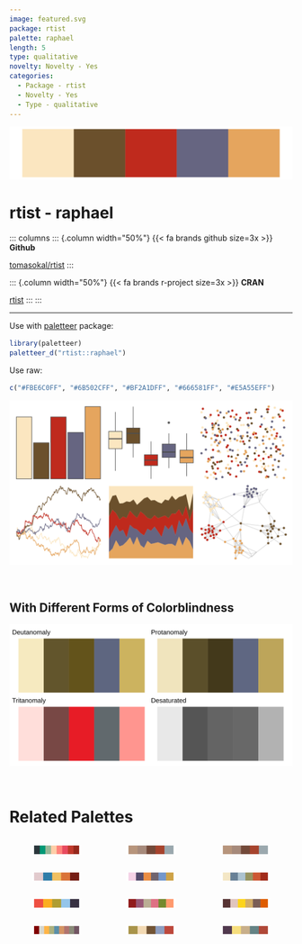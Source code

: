 ```yaml
---
image: featured.svg
package: rtist
palette: raphael
length: 5
type: qualitative
novelty: Novelty - Yes
categories:
  - Package - rtist
  - Novelty - Yes
  - Type - qualitative
---
```


![](featured.svg)

# rtist - raphael 

::: columns
::: {.column width="50%"}
{{< fa brands github size=3x >}}
**Github**

[tomasokal/rtist](https://github.com/tomasokal/rtist)
:::

::: {.column width="50%"}
{{< fa brands r-project size=3x >}}
**CRAN**

[rtist](https://CRAN.R-project.org/package=rtist)
:::
:::

<hr> 

Use with [paletteer](https://emilhvitfeldt.github.io/paletteer/) package:

```r
library(paletteer)
paletteer_d("rtist::raphael")
```

Use raw:

```r
c("#FBE6C0FF", "#6B502CFF", "#BF2A1DFF", "#666581FF", "#E5A55EFF")
``` 

![](examples.png) 

  <br>
  
  ## With Different Forms of Colorblindness
  
  ![](colorblind.svg) 

<br>

# Related Palettes

<div class="list" style="display: grid; grid-template-columns: auto auto auto;"> <figure class="figure">
<a href="../../awtools/a_palette/"> <img src="../../awtools/a_palette/featured.svg" style="width: 100%;" class="figure-img"></a>
</figure> <figure class="figure">
<a href="../../ButterflyColors/hamadryas_feronia/"> <img src="../../ButterflyColors/hamadryas_feronia/featured.svg" style="width: 100%;" class="figure-img"></a>
</figure> <figure class="figure">
<a href="../../ButterflyColors/hamadryas_feronia/"> <img src="../../ButterflyColors/hamadryas_feronia/featured.svg" style="width: 100%;" class="figure-img"></a>
</figure> <figure class="figure">
<a href="../../lisa/MiltonAvery_1/"> <img src="../../lisa/MiltonAvery_1/featured.svg" style="width: 100%;" class="figure-img"></a>
</figure> <figure class="figure">
<a href="../../nationalparkcolors/ChannelIslands/"> <img src="../../nationalparkcolors/ChannelIslands/featured.svg" style="width: 100%;" class="figure-img"></a>
</figure> <figure class="figure">
<a href="../../nationalparkcolors/ArcticGates/"> <img src="../../nationalparkcolors/ArcticGates/featured.svg" style="width: 100%;" class="figure-img"></a>
</figure> <figure class="figure">
<a href="../../fishualize/Pseudocheilinus_tetrataenia/"> <img src="../../fishualize/Pseudocheilinus_tetrataenia/featured.svg" style="width: 100%;" class="figure-img"></a>
</figure> <figure class="figure">
<a href="../../colRoz/grandis/"> <img src="../../colRoz/grandis/featured.svg" style="width: 100%;" class="figure-img"></a>
</figure> <figure class="figure">
<a href="../../colRoz/flavolineata/"> <img src="../../colRoz/flavolineata/featured.svg" style="width: 100%;" class="figure-img"></a>
</figure> <figure class="figure">
<a href="../../ggsci/light_uchicago/"> <img src="../../ggsci/light_uchicago/featured.svg" style="width: 100%;" class="figure-img"></a>
</figure> <figure class="figure">
<a href="../../lisa/WinslowHomer/"> <img src="../../lisa/WinslowHomer/featured.svg" style="width: 100%;" class="figure-img"></a>
</figure> <figure class="figure">
<a href="../../lisa/JamesJean/"> <img src="../../lisa/JamesJean/featured.svg" style="width: 100%;" class="figure-img"></a>
</figure> 
</div>
